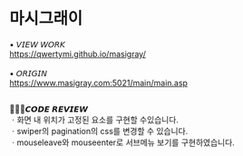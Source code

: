 # 마시그래이
▪ 𝘝𝘐𝘌𝘞 𝘞𝘖𝘙𝘒<br>
https://qwertymi.github.io/masigray/<br>
<br>
▪ 𝘖𝘙𝘐𝘎𝘐𝘕<br>
https://www.masigray.com:5021/main/main.asp<br>

##

👩🏻‍💻𝘾𝙊𝘿𝙀 𝙍𝙀𝙑𝙄𝙀𝙒<br>
ㆍ화면 내 위치가 고정된 요소를 구현할 수있습니다.<br>
ㆍswiper의 pagination의 css를 변경할 수 있습니다.<br>
ㆍmouseleave와 mouseenter로 서브메뉴 보기를 구현하였습니다.
